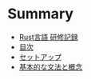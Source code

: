 # Summary 

+ [Rust言語 研修記録](index.md)
+ [目次](summary.md)
+ [セットアップ](setup.md)
+ [基本的な文法と概念](common-programming-concepts.md)

